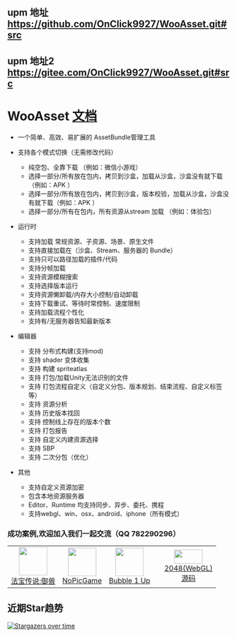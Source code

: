 ## upm 地址 https://github.com/OnClick9927/WooAsset.git#src
## upm 地址2 https://gitee.com/OnClick9927/WooAsset.git#src

# WooAsset [文档](https://onclick9927.github.io/WooAsset/#/Docs/0-WooAsset-%E7%AE%80%E4%BB%8B)
* 一个简单、高效、易扩展的 AssetBundle管理工具

* 支持各个模式切换（无需修改代码）
  * 纯空包、全靠下载 （例如：微信小游戏）
  * 选择一部分/所有放在包内，拷贝到沙盒，加载从沙盒，沙盒没有就下载（例如：APK ）
  * 选择一部分/所有放在包内，拷贝到沙盒，版本校验，加载从沙盒，沙盒没有就下载（例如：APK ）
  * 选择一部分/所有在包内，所有资源从stream 加载 （例如：体验包）

* 运行时
  * 支持加载  常规资源、子资源、场景、原生文件
  * 支持直接加载在（沙盒、Stream、服务器的 Bundle）
  * 支持只可以路径加载的插件/代码
  * 支持分帧加载
  * 支持资源模糊搜索
  * 支持选择版本运行
  * 支持资源懒卸载/内存大小控制/自动卸载
  * 支持下载重试、等待时常控制、速度限制
  * 支持加载流程个性化
  * 支持有/无服务器告知最新版本

* 编辑器
  * 支持 分布式构建(支持mod)
  * 支持 shader 变体收集
  * 支持 构建 spriteatlas
  * 支持 打包/加载Unity无法识别的文件
  * 支持 打包流程自定义（自定义分包、版本规划、结束流程、自定义标签等）
  * 支持 资源分析
  * 支持 历史版本找回
  * 支持 控制线上存在的版本个数
  * 支持 打包报告
  * 支持 自定义内建资源选择
  * 支持 SBP
  * 支持 二次分包（优化）
* 其他
  * 支持自定义资源加密
  * 包含本地资源服务器
  * Editor、Runtime 均支持同步、异步、委托、携程
  * 支持webgl、win、osx、android、iphone（所有模式）


### 成功案例,欢迎加入我们一起交流（QQ 782290296）

<table>
<tr>
    <td>
      <div align="center">
        <image src="https://img.tapimg.com/market/images/0911f4199421cf4a0d2d94081235a50a.png/appicon_m?t=1" style="width:64px;height:64px;"></image>
        <br>
        <a  href="https://www.taptap.cn/app/736704" target="_blank">法宝传说:御兽</a>
      </div>
    </td>
   <td>
      <div align="center">
        <image src="https://github.com/user-attachments/assets/2b7a2a13-1c1a-4910-9add-fcb2411ceb60" style="width:64px;height:64px;"></image>
        <br>
        <a  href="https://onclick9927.github.io/WooAsset/#/Docs/13-WooAsset-%E4%BE%8B%E5%AD%90WebGL%203" target="_blank">NoPicGame
 </a>
      </div>
    </td>
   <td>
      <div align="center">
        <image src="https://github.com/user-attachments/assets/5b13d421-0389-4793-903d-e4dcd9f3e2d6" style="width:64px;height:64px;"></image>
        <br>
        <a  href="https://onclick9927.github.io/WooAsset/#/Docs/12-WooAsset-%E4%BE%8B%E5%AD%90WebGL%202" target="_blank">Bubble 1 Up
          </a>
      </div>
    </td>

  <td>


  <td>
      <div align="center">
        <image src="https://github.com/user-attachments/assets/de696273-249d-4d92-8f71-adb9bde2cd3d" style="width:64px;height:32px;"></image>
        <br>
        <a  href="https://onclick9927.github.io/WooAsset/#/Docs/10-WooAsset-%E4%BE%8B%E5%AD%90WebGL" target="_blank">2048(WebGL)</a>
 <br>
        <a  href="https://github.com/OnClick9927/WooAsset/tree/main/Examples/2048" target="_blank">源码</a>
      </div>
  </td>
   
</tr>
</table>

## 近期Star趋势
[![Stargazers over time](https://starchart.cc/OnClick9927/WooAsset.svg)](https://starchart.cc/OnClick9927/WooAsset)

